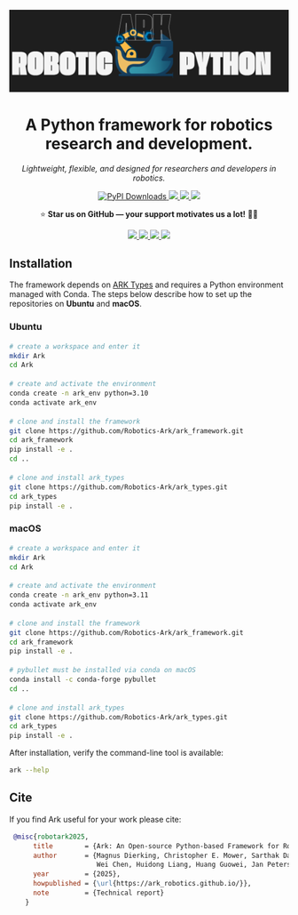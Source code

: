 <p align="center">
  <img src="Logo.png" alt="Ark Framework Logo" width="1500">
</p>

<h1 align="center">A Python framework for robotics research and development.</h1>

<p align="center">
  <em>Lightweight, flexible, and designed for researchers and developers in robotics.</em>
</p>

<p align="center">
  <a href="https://pepy.tech/project/ark-robotics">
    <img src="https://static.pepy.tech/badge/ark-robotics" alt="PyPI Downloads">
  </a>
  <a href="https://opensource.org/licenses/MIT">
    <img src="https://img.shields.io/badge/License-MIT-green.svg">
  </a>
  <a href="https://github.com/Robotics-Ark/ark_framework/commits/main">
    <img src="https://img.shields.io/github/last-commit/Robotics-Ark/ark_framework">
  </a>
  <a href="https://github.com/Robotics-Ark/ark_framework/stargazers">
    <img src="https://img.shields.io/github/stars/Robotics-Ark/ark_framework?style=social">
  </a>
</p>

<p align="center">
  ⭐ <b>Star us on GitHub — your support motivates us a lot!</b> 🙏😊
</p>

<p align="center">
  <a href="https://twitter.com/intent/tweet?text=Check+out+ark_framework:+https://github.com/Robotics-Ark/ark_framework">
    <img src="https://img.shields.io/badge/Share%20on-X-black?logo=x&logoColor=white">
  </a>
  <a href="https://www.facebook.com/sharer/sharer.php?u=https://github.com/Robotics-Ark/ark_framework">
    <img src="https://img.shields.io/badge/Share%20on-Facebook-1877F2?logo=facebook&logoColor=white">
  </a>
  <a href="https://t.me/share/url?url=https://github.com/Robotics-Ark/ark_framework&text=Check+out+ark_framework">
    <img src="https://img.shields.io/badge/Share%20on-Telegram-0088CC?logo=telegram&logoColor=white">
  </a>
  <a href="https://www.linkedin.com/sharing/share-offsite/?url=https://github.com/Robotics-Ark/ark_framework">
    <img src="https://img.shields.io/badge/Share%20on-LinkedIn-0A66C2?logo=linkedin&logoColor=white">
  </a>
</p>


## Installation

The framework depends on [ARK Types](https://github.com/Robotics-Ark/ark_types) and
requires a Python environment managed with Conda. The steps below describe how
to set up the repositories on **Ubuntu** and **macOS**.

### Ubuntu

```bash
# create a workspace and enter it
mkdir Ark
cd Ark

# create and activate the environment
conda create -n ark_env python=3.10
conda activate ark_env

# clone and install the framework
git clone https://github.com/Robotics-Ark/ark_framework.git
cd ark_framework
pip install -e .
cd ..

# clone and install ark_types
git clone https://github.com/Robotics-Ark/ark_types.git
cd ark_types
pip install -e .
```

### macOS

```bash
# create a workspace and enter it
mkdir Ark
cd Ark

# create and activate the environment
conda create -n ark_env python=3.11
conda activate ark_env

# clone and install the framework
git clone https://github.com/Robotics-Ark/ark_framework.git
cd ark_framework
pip install -e .

# pybullet must be installed via conda on macOS
conda install -c conda-forge pybullet
cd ..

# clone and install ark_types
git clone https://github.com/Robotics-Ark/ark_types.git
cd ark_types
pip install -e .
```

After installation, verify the command-line tool is available:

```bash
ark --help
```

## Cite

If you find Ark useful for your work please cite:

```bibtex
 @misc{robotark2025,
      title        = {Ark: An Open-source Python-based Framework for Robot Learning},
      author       = {Magnus Dierking, Christopher E. Mower, Sarthak Das, Huang Helong, Jiacheng Qiu, Cody Reading, 
                      Wei Chen, Huidong Liang, Huang Guowei, Jan Peters, Quan Xingyue, Jun Wang, Haitham Bou-Ammar},
      year         = {2025},
      howpublished = {\url{https://ark_robotics.github.io/}},
      note         = {Technical report}
    }
```
